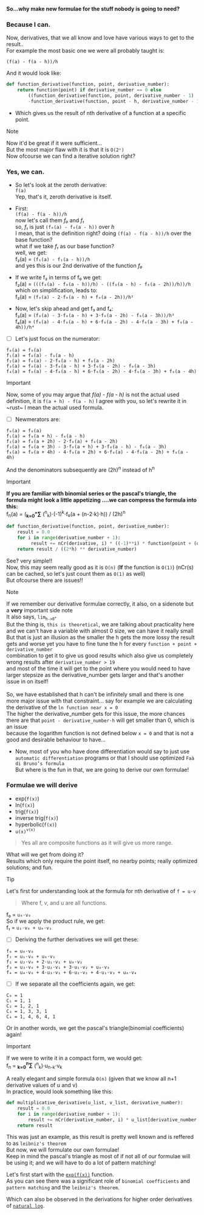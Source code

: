 **So...why make new formulae for the stuff nobody is going to need?**  
### Because I can.

Now, derivatives, that we all know and love have various ways to get to the result..  
For example the most basic one we were all probably taught is:

`(f(a) - f(a - h))/h`

And it would look like:
```python
def function_derivative(function, point, derivative_number):
    return function(point) if derivative_number == 0 else
        ((function_derivative(function, point, derivative_number - 1)
        -function_derivative(function, point - h, derivative_number - 1)) / h)
```

- Which gives us the result of nth derivative of a function at a specific point.  

> [!NOTE]
> Now it'd be great if it were sufficient...  
But the most major flaw with it is that it is `O(2ⁿ)`  
Now ofcourse we can find a iterative solution right?

### Yes, we can.

- So let's look at the zeroth derivative:  
`f(a)`  
Yep, that's it, zeroth derivative is itself.

- First:  
`(f(a) - f(a - h))/h`  
now let's call them *f₀* and *f₁*  
so, *f₁* is just `(f₀(a) - f₀(a - h))` over *h*  
I mean, that is the definition right? doing `(f(a) - f(a - h))/h` over the base function?  
what if we take *f₁* as our base function?  
well, we get:  
f₂(a) = `(f₁(a) - f₁(a - h))/h`  
and yes this is our 2nd derivative of the function *f₀*

- If we write f₂ in terms of f₀ we get:  
f₂(a) = `(((f₀(a) - f₀(a - h))/h) - ((f₀(a - h) - f₀(a - 2h))/h))/h`  
which on simplification, leads to:  
f₂(a) = `(f₀(a) - 2⋅f₀(a - h) + f₀(a - 2h))/h²`

- Now, let's skip ahead and get f₃ and f₄:  
f₃(a) = `(f₀(a) - 3⋅f₀(a - h) + 3⋅f₀(a - 2h) - f₀(a - 3h))/h³`  
f₄(a) = `(f₀(a) - 4⋅f₀(a - h) + 6⋅f₀(a - 2h) - 4⋅f₀(a - 3h) + f₀(a - 4h))/h⁴`  

- [ ] Let's just focus on the numerator:  
```
f₀(a) = f₀(a)  
f₁(a) = f₀(a) - f₀(a - h)  
f₂(a) = f₀(a) - 2⋅f₀(a - h) + f₀(a - 2h)  
f₃(a) = f₀(a) - 3⋅f₀(a - h) + 3⋅f₀(a - 2h) - f₀(a - 3h)  
f₄(a) = f₀(a) - 4⋅f₀(a - h) + 6⋅f₀(a - 2h) - 4⋅f₀(a - 3h) + f₀(a - 4h)
```
> [!IMPORTANT]
> Now, some of you may argue that *f(a) - f(a - h)* is not the actual used definition, it is `f(a + h) - f(a - h)`
> I agree with you, so let's rewrite it in ~rust~ I mean the actual used formula.  

- [ ] Newmerators are:  
```
f₀(a) = f₀(a)  
f₁(a) = f₀(a + h) - f₀(a - h)  
f₂(a) = f₀(a + 2h) - 2⋅f₀(a) + f₀(a - 2h)  
f₃(a) = f₀(a + 3h) - 3⋅f₀(a + h) + 3⋅f₀(a - h) - f₀(a - 3h)  
f₄(a) = f₀(a + 4h) - 4⋅f₀(a + 2h) + 6⋅f₀(a) - 4⋅f₀(a - 2h) + f₀(a - 4h)  
```
And the denominators subsequently are (2h)<sup>n</sup> instead of h<sup>n</sup>

> [!IMPORTANT]
> **If you are familiar with binomial series or the pascal's triangle, the formula might look a little **appetizing** ....we can compress the formula into this:**  
f<sub>n</sub>(a) = (**<sub>k=0</sub>ⁿ∑** (<sup>n</sup><sub>k</sub>)⋅(-1)<sup>k</sup>⋅f₀(a + (n-2⋅k)⋅h)) / (2h)<sup>n</sup>  
```python
def function_derivative(function, point, derivative_number):
    result = 0.0
    for i in range(derivative_number + 1):
         result += nCr(derivative, i) * ((-1)**i) * function(point + (derivative_number - 2*i)*h)
    return result / ((2*h) ** derivative_number)
```

See? very simple!!  
Now, this may seem really good as it is `O(n)` (**If** the function is `O(1)`) (nCr(s) can be cached, so let's just count them as `O(1)` as well)  
But ofcourse there are issues!!  
> [!NOTE]
> If we remember our derivative formulae correctly, it also, on a sidenote but a **very** important side note  
It also says, `lim`<sub>`h->0`<sup>`+`</sup></sub>  
But the thing is, `this is theoretical`, we are talking about practicality here and we can't have a variable with almost 0 size, we can have it really small  
But that is just an illusion as the smaller the h gets the more lossy the result gets and worse yet you have to fine tune the h for every `function + point + derivative_number`  
combination to get it to give us good results which also give us completely wrong results after `derivative_number > 19`  
and most of the time it will get to the point where you would need to have larger stepsize as the derivative_number gets larger and that's another issue in on itself!<br/><br/>
> So, we have established that h can't be infinitely small and there is one more major issue with that constraint...
say for example we are calculating the derivative of the `ln function near x = 0`  
The higher the derivative_number gets for this issue, the more chances there are that `point - derivative_number⋅h` will get smaller than 0, which is an issue  
because the logarithm function is not defined below `x = 0` and that is not a good and desirable behaviour to have...

- Now, most of you who have done differentiation would say to just use `automatic differentiation` programs or that I should use optimized `Faà di Bruno’s formula`  
But where is the fun in that, we are going to derive our own formulae!

### Formulae we will derive
- exp(`f(x)`)
- ln(`f(x)`)
- trig(`f(x)`)
- inverse trig(`f(x)`)
- hyperbolic(`f(x)`)
- `u(x)`<sup>`v(x)`</sup>  
> Yes all are composite functions as it will give us more range.

What will we get from doing it?  
Results which only require the point itself, no nearby points; really optimized solutions; and fun.

> [!TIP]
> Let's first for understanding look at the formula for nth derivative of `f = u⋅v`

> Where f, v, and u are all functions.

f₀ = `u₀⋅v₀`  
So if we apply the product rule, we get:  
f₁ = `u₁⋅v₀ + u₀⋅v₁`  

- [ ] Deriving the further derivatives we will get these:  
```
f₀ = u₀⋅v₀  
f₁ = u₁⋅v₀ + u₀⋅v₁  
f₂ = u₂⋅v₀ + 2⋅u₁⋅v₁ + u₀⋅v₂  
f₃ = u₃⋅v₀ + 3⋅u₂⋅v₁ + 3⋅u₁⋅v₂ + u₀⋅v₃  
f₄ = u₄⋅v₀ + 4⋅u₃⋅v₁ + 6⋅u₂⋅v₂ + 4⋅u₁⋅v₃ + u₀⋅v₄
```
- [ ] If we separate all the coefficients again, we get:  
```
C₀ = 1  
C₁ = 1, 1  
C₂ = 1, 2, 1  
C₃ = 1, 3, 3, 1  
C₄ = 1, 4, 6, 4, 1
```
Or in another words, we get the pascal's triangle(binomial coefficients) again!  
> [!IMPORTANT]
> If we were to write it in a compact form, we would get:  
f<sub>n</sub> = **<sub>k=0</sub><sup>n</sup>∑** (<sup>n</sup><sub>k</sub>)⋅u<sub>n-k</sub>⋅v<sub>k</sub>

A really elegant and simple formula `O(n)` (given that we know all n+1 derivative values of u and v)  
In practice, would look something like this:  
```python
def multiplicative_derivative(u_list, v_list, derivative_number):
    result = 0.0
    for i in range(derivative_number + 1):
        result += nCr(derivative_number, i) * u_list[derivative_number - i] * v_list[i]
    return result
```

This was just an example, as this result is pretty well known and is reffered to as `leibniz's theorem`  
But now, we will formulate our own formulae!  
Keep in mind the pascal's triangle as most of if not all of our formulae will be using it; and we will have to do a lot of pattern matching!  

Let's first start with the [`exp(f(x))`](EXP.md) function.  
As you can see there was a significant role of `binomial coefficients` and `pattern matching` and the `leibniz's theorem`.

Which can also be observed in the derivations for higher order derivatives of [`natural log`](LN.md).

